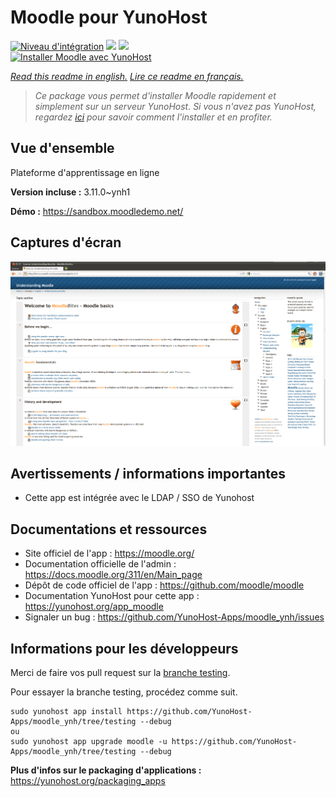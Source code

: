 # Moodle pour YunoHost

[![Niveau d'intégration](https://dash.yunohost.org/integration/moodle.svg)](https://dash.yunohost.org/appci/app/moodle) ![](https://ci-apps.yunohost.org/ci/badges/moodle.status.svg) ![](https://ci-apps.yunohost.org/ci/badges/moodle.maintain.svg)  
[![Installer Moodle avec YunoHost](https://install-app.yunohost.org/install-with-yunohost.svg)](https://install-app.yunohost.org/?app=moodle)

*[Read this readme in english.](./README.md)*
*[Lire ce readme en français.](./README_fr.md)*

> *Ce package vous permet d'installer Moodle rapidement et simplement sur un serveur YunoHost.
Si vous n'avez pas YunoHost, regardez [ici](https://yunohost.org/#/install) pour savoir comment l'installer et en profiter.*

## Vue d'ensemble

Plateforme d'apprentissage en ligne

**Version incluse :** 3.11.0~ynh1

**Démo :** https://sandbox.moodledemo.net/

## Captures d'écran

![](./doc/screenshots/Moodle_2.0_on_Firefox_4.0.png)

## Avertissements / informations importantes

- Cette app est intégrée avec le LDAP / SSO de Yunohost

## Documentations et ressources

* Site officiel de l'app : https://moodle.org/
* Documentation officielle de l'admin : https://docs.moodle.org/311/en/Main_page
* Dépôt de code officiel de l'app : https://github.com/moodle/moodle
* Documentation YunoHost pour cette app : https://yunohost.org/app_moodle
* Signaler un bug : https://github.com/YunoHost-Apps/moodle_ynh/issues

## Informations pour les développeurs

Merci de faire vos pull request sur la [branche testing](https://github.com/YunoHost-Apps/moodle_ynh/tree/testing).

Pour essayer la branche testing, procédez comme suit.
```
sudo yunohost app install https://github.com/YunoHost-Apps/moodle_ynh/tree/testing --debug
ou
sudo yunohost app upgrade moodle -u https://github.com/YunoHost-Apps/moodle_ynh/tree/testing --debug
```

**Plus d'infos sur le packaging d'applications :** https://yunohost.org/packaging_apps
